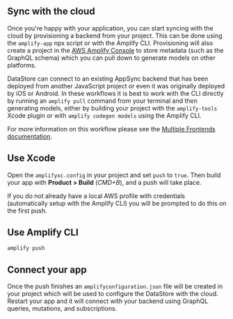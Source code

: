 ## Sync with the cloud

Once you're happy with your application, you can start syncing with the cloud by provisioning a backend from your project. This can be done using the `amplify-app` npx script or with the Amplify CLI. Provisioning will also create a project in the [AWS Amplify Console](https://aws.amazon.com/amplify/console/) to store metadata (such as the GraphQL schema) which you can pull down to generate models on other platforms.

DataStore can connect to an existing AppSync backend that has been deployed from another JavaScript project or even it was originally deployed by iOS or Android. In these workflows it is best to work with the CLI directly by running an `amplify pull` command from your terminal and then generating models, either by building your project with the `amplify-tools` Xcode plugin or with `amplify codegen models` using the Amplify CLI.

For more information on this workflow please see the [Multiple Frontends documentation](https://aws-amplify.github.io/docs/cli-toolchain/quickstart#multiple-frontends).

## Use Xcode

Open the `amplifyxc.config` in your project and set `push` to `true`. Then build your app with **Product > Build** (*CMD+B*), and a push will take place.

If you do not already have a local AWS profile with credentials (automatically setup with the Amplify CLI) you will be prompted to do this on the first push.

## Use Amplify CLI
```
amplify push
```

## Connect your app

Once the push finishes an `amplifyconfiguration.json` file will be created in your project which will be used to configure the DataStore with the cloud. Restart your app and it will connect with your backend using GraphQL queries, mutations, and subscriptions.
